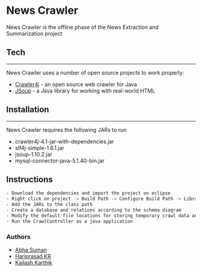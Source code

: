 # News Crawler

News Crawler is the offline phase of the News Extraction and Summarization project

## Tech
-----
News Crawler uses a number of open source projects to work properly:

* [Crawler4j](https://github.com/yasserg/crawler4j) - an open source web crawler for Java
* [JSoup](https://jsoup.org/) - a Java library for working with real-world HTML

## Installation
-----
News Crawler requires the following JARs to run
* crawler4j-4.1-jar-with-dependencies.jar
* slf4j-simple-1.6.1.jar
* jsoup-1.10.2.jar
* mysql-connector-java-5.1.40-bin.jar

## Instructions

```sh
- Download the dependencies and import the project on eclipse
- Right click on project -> Build Path -> Configure Build Path -> Libraries -> Add External JAR
- Add the JARs to the class path
- Create a database and relations according to the schema diagram
- Modify the default file locations for storing temporary crawl data and file repository
- Run the CrawlController as a java application
```

### Authors
* [Abha Suman](mailto:abhasuman2@gmail.com?Subject=Hello%20again)
* [Hariprasad KR](mailto:krhp2236@gmail.com?Subject=Hello%20again)
* [Kailash Karthik](mailto:kailashkarthik9@gmail.com?Subject=Hello%20again)